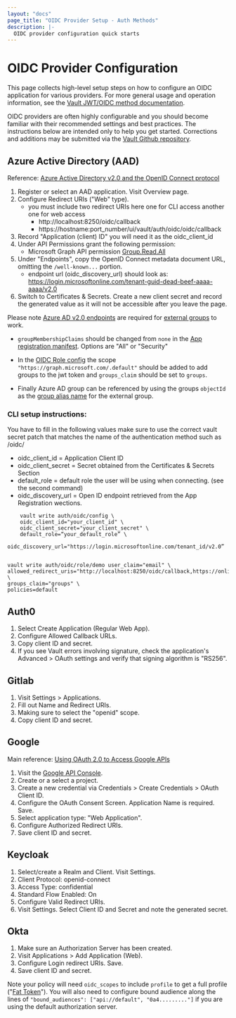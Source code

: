 ```yaml
---
layout: "docs"
page_title: "OIDC Provider Setup - Auth Methods"
description: |-
  OIDC provider configuration quick starts
---
```


# OIDC Provider Configuration

This page collects high-level setup steps on how to configure an OIDC application for various
providers. For more general usage and operation information, see the
[Vault JWT/OIDC method documentation](https://www.vaultproject.io/docs/auth/jwt.html).

OIDC providers are often highly configurable and you should become familiar with their
recommended settings and best practices. The instructions below are intended only to help you get
started. Corrections and additions may be submitted via the [Vault Github repository](https://github.com/hashicorp/vault).

## Azure Active Directory (AAD)
Reference: [Azure Active Directory v2.0 and the OpenID Connect protocol](https://docs.microsoft.com/en-us/azure/active-directory/develop/v2-protocols-oidc)

1. Register or select an AAD application. Visit Overview page.
1. Configure Redirect URIs ("Web" type). 
    * you must include two redirect URIs here one for CLI access another one for web access
       * http://localhost:8250/oidc/callback
       * https://hostname:port_number/ui/vault/auth/oidc/oidc/callback
1. Record "Application (client) ID" you will need it as the oidc_client_id
1. Under API Permissions grant the following permission:
    * Microsoft Graph API permission [Group.Read.All](https://docs.microsoft.com/en-us/graph/permissions-reference#application-permissions-10)  
1. Under "Endpoints", copy the OpenID Connect metadata document URL, omitting the `/well-known...` portion.
    * endpoint url (oidc_discovery_url) should look as:  https://login.microsoftonline.com/tenant-guid-dead-beef-aaaa-aaaa/v2.0
1. Switch to Certificates & Secrets. Create a new client secret and record the generated value as
it will not be accessible after you leave the page.

Please note [Azure AD v2.0 endpoints](https://docs.microsoft.com/en-gb/azure/active-directory/develop/azure-ad-endpoint-comparison) are required for [external groups](https://www.vaultproject.io/docs/secrets/identity/index.html#external-vs-internal-groups) to work. 
* `groupMembershipClaims` should be changed from `none` in the [App registration manifest](https://docs.microsoft.com/en-us/azure/active-directory/develop/reference-app-manifest). Options are "All" or "Security"

* In the [OIDC Role config](https://www.vaultproject.io/api/auth/jwt/index.html#create-role) the scope `"https://graph.microsoft.com/.default"` should be added to add groups to the jwt token and `groups_claim` should be set to `groups`. 

* Finally Azure AD group can be referenced by using the groups `objectId` as the [group alias name](https://www.vaultproject.io/api/secret/identity/group-alias.html) for the external group.
### CLI setup instructions:
You have to fill in the following values make sure to use the correct vault secret patch that matches the name of the authentication method such as /oidc/
   * oidc_client_id = Application Client ID
   * oidc_client_secret = Secret obtained from the Certificates & Secrets Section
   * default_role = default role the user will be using when connecting. (see the second command)
   * oidc_discovery_url = Open ID endpoint retrieved from the App Registration wections.
```
    vault write auth/oidc/config \
    oidc_client_id="your_client_id" \
    oidc_client_secret="your_client_secret" \
    default_role=“your_default_role” \
    oidc_discovery_url="https://login.microsoftonline.com/tenant_id/v2.0”
    
```

```
vault write auth/oidc/role/demo user_claim="email" \
allowed_redirect_uris="http://localhost:8250/oidc/callback,https://online_version_hostname:port_number/ui/vault/auth/oidc/oidc/callback"  \
groups_claim="groups" \
policies=default
```

## Auth0
1. Select Create Application (Regular Web App).
1. Configure Allowed Callback URLs.
1. Copy client ID and secret.
1. If you see Vault errors involving signature, check the application's Advanced > OAuth settings
 and verify that signing algorithm is "RS256".

## Gitlab
1. Visit Settings > Applications.
1. Fill out Name and Redirect URIs.
1. Making sure to select the "openid" scope.
1. Copy client ID and secret.

## Google
Main reference: [Using OAuth 2.0 to Access Google APIs](https://developers.google.com/identity/protocols/OAuth2)

1. Visit the [Google API Console](https://console.developers.google.com).
1. Create or a select a project.
1. Create a new credential via Credentials > Create Credentials > OAuth Client ID.
1. Configure the OAuth Consent Screen. Application Name is required. Save.
1. Select application type: "Web Application".
1. Configure Authorized Redirect URIs.
1. Save client ID and secret.

## Keycloak
1. Select/create a Realm and Client. Visit Settings.
1. Client Protocol: openid-connect
1. Access Type: confidential
1. Standard Flow Enabled: On
1. Configure Valid Redirect URIs.
1. Visit Settings. Select Client ID and Secret and note the generated secret.

## Okta

1. Make sure an Authorization Server has been created.
1. Visit Applications > Add Application (Web).
1. Configure Login redirect URIs. Save.
1. Save client ID and secret.

Note your policy will need `oidc_scopes` to include `profile` to get a full profile ("[Fat Token](https://support.okta.com/help/s/article/Okta-Groups-or-Attribute-Missing-from-Id-Token)"). You will also need to configure bound audience along the lines of `"bound_audiences": ["api://default", "0a4........."]` if you are using the default authorization server.
